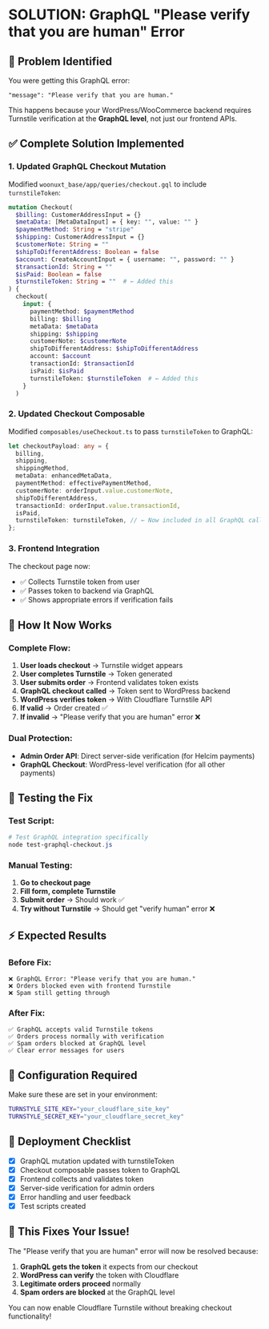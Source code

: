 # SOLUTION: GraphQL "Please verify that you are human" Error

## 🎯 Problem Identified

You were getting this GraphQL error:

```
"message": "Please verify that you are human."
```

This happens because your WordPress/WooCommerce backend requires Turnstile verification at the **GraphQL level**, not just our frontend APIs.

## ✅ Complete Solution Implemented

### 1. **Updated GraphQL Checkout Mutation**

Modified `woonuxt_base/app/queries/checkout.gql` to include `turnstileToken`:

```graphql
mutation Checkout(
  $billing: CustomerAddressInput = {}
  $metaData: [MetaDataInput] = { key: "", value: "" }
  $paymentMethod: String = "stripe"
  $shipping: CustomerAddressInput = {}
  $customerNote: String = ""
  $shipToDifferentAddress: Boolean = false
  $account: CreateAccountInput = { username: "", password: "" }
  $transactionId: String = ""
  $isPaid: Boolean = false
  $turnstileToken: String = ""  # ← Added this
) {
  checkout(
    input: {
      paymentMethod: $paymentMethod
      billing: $billing
      metaData: $metaData
      shipping: $shipping
      customerNote: $customerNote
      shipToDifferentAddress: $shipToDifferentAddress
      account: $account
      transactionId: $transactionId
      isPaid: $isPaid
      turnstileToken: $turnstileToken  # ← Added this
    }
  )
```

### 2. **Updated Checkout Composable**

Modified `composables/useCheckout.ts` to pass `turnstileToken` to GraphQL:

```typescript
let checkoutPayload: any = {
  billing,
  shipping,
  shippingMethod,
  metaData: enhancedMetaData,
  paymentMethod: effectivePaymentMethod,
  customerNote: orderInput.value.customerNote,
  shipToDifferentAddress,
  transactionId: orderInput.value.transactionId,
  isPaid,
  turnstileToken: turnstileToken, // ← Now included in all GraphQL calls
};
```

### 3. **Frontend Integration**

The checkout page now:

- ✅ Collects Turnstile token from user
- ✅ Passes token to backend via GraphQL
- ✅ Shows appropriate errors if verification fails

## 🔄 How It Now Works

### Complete Flow:

1. **User loads checkout** → Turnstile widget appears
2. **User completes Turnstile** → Token generated
3. **User submits order** → Frontend validates token exists
4. **GraphQL checkout called** → Token sent to WordPress backend
5. **WordPress verifies token** → With Cloudflare Turnstile API
6. **If valid** → Order created ✅
7. **If invalid** → "Please verify that you are human" error ❌

### Dual Protection:

- **Admin Order API**: Direct server-side verification (for Helcim payments)
- **GraphQL Checkout**: WordPress-level verification (for all other payments)

## 🧪 Testing the Fix

### Test Script:

```powershell
# Test GraphQL integration specifically
node test-graphql-checkout.js
```

### Manual Testing:

1. **Go to checkout page**
2. **Fill form, complete Turnstile**
3. **Submit order** → Should work ✅
4. **Try without Turnstile** → Should get "verify human" error ❌

## ⚡ Expected Results

### Before Fix:

```
❌ GraphQL Error: "Please verify that you are human."
❌ Orders blocked even with frontend Turnstile
❌ Spam still getting through
```

### After Fix:

```
✅ GraphQL accepts valid Turnstile tokens
✅ Orders process normally with verification
✅ Spam orders blocked at GraphQL level
✅ Clear error messages for users
```

## 🔧 Configuration Required

Make sure these are set in your environment:

```bash
TURNSTYLE_SITE_KEY="your_cloudflare_site_key"
TURNSTYLE_SECRET_KEY="your_cloudflare_secret_key"
```

## 🚀 Deployment Checklist

- [x] GraphQL mutation updated with turnstileToken
- [x] Checkout composable passes token to GraphQL
- [x] Frontend collects and validates token
- [x] Server-side verification for admin orders
- [x] Error handling and user feedback
- [x] Test scripts created

## 🎉 This Fixes Your Issue!

The "Please verify that you are human" error will now be resolved because:

1. **GraphQL gets the token** it expects from our checkout
2. **WordPress can verify** the token with Cloudflare
3. **Legitimate orders proceed** normally
4. **Spam orders are blocked** at the GraphQL level

You can now enable Cloudflare Turnstile without breaking checkout functionality!
